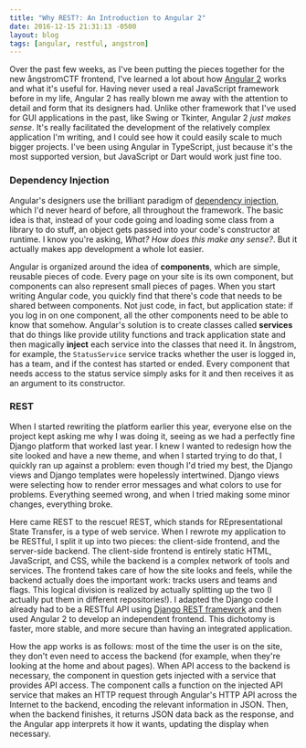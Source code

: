 ```yaml
---
title: "Why REST?: An Introduction to Angular 2"
date: 2016-12-15 21:31:13 -0500
layout: blog
tags: [angular, restful, angstrom]
---
```


Over the past few weeks, as I've been putting the pieces together for the new &aring;ngstromCTF frontend, I've learned a lot about how [Angular 2](https://angular.io/) works and what it's useful for. Having never used a real JavaScript framework before in my life, Angular 2 has really blown me away with the attention to detail and form that its designers had. Unlike other framework that I've used for GUI applications in the past, like Swing or Tkinter, Angular 2 *just makes sense*. It's really facilitated the development of the relatively complex application I'm writing, and I could see how it could easily scale to much bigger projects. I've been using Angular in TypeScript, just because it's the most supported version, but JavaScript or Dart would work just fine too.

### Dependency Injection

Angular's designers use the brilliant paradigm of [dependency injection](https://en.wikipedia.org/wiki/Dependency_injection), which I'd never heard of before, all throughout the framework. The basic idea is that, instead of your code going and loading some class from a library to do stuff, an object gets passed into your code's constructor at runtime. I know you're asking, *What? How does this make any sense?*. But it actually makes app development a whole lot easier.

Angular is organized around the idea of **components**, which are simple, reusable pieces of code. Every page on your site is its own component, but components can also represent small pieces of pages. When you start writing Angular code, you quickly find that there's code that needs to be shared between components. Not just code, in fact, but application state: if you log in on one component, all the other components need to be able to know that somehow. Angular's solution is to create classes called **services** that do things like provide utility functions and track application state and then magically **inject** each service into the classes that need it. In &aring;ngstrom, for example, the `StatusService` service tracks whether the user is logged in, has a team, and if the contest has started or ended. Every component that needs access to the status service simply asks for it and then receives it as an argument to its constructor.

### REST

When I started rewriting the platform earlier this year, everyone else on the project kept asking me why I was doing it, seeing as we had a perfectly fine Django platform that worked last year. I knew I wanted to redesign how the site looked and have a new theme, and when I started trying to do that, I quickly ran up against a problem: even though I'd tried my best, the Django views and Django templates were hopelessly intertwined. Django views were selecting how to render error messages and what colors to use for problems. Everything seemed wrong, and when I tried making some minor changes, everything broke.

Here came REST to the rescue! REST, which stands for REpresentational State Transfer, is a type of web service. When I rewrote my application to be RESTful, I split it up into two pieces: the client-side frontend, and the server-side backend. The client-side frontend is entirely static HTML, JavaScript, and CSS, while the backend is a complex network of tools and services. The frontend takes care of how the site looks and feels, while the backend actually does the important work: tracks users and teams and flags. This logical division is realized by actually splitting up the two (I actually put them in different repositories!). I adapted the Django code I already had to be a RESTful API using [Django REST framework](http://www.django-rest-framework.org/) and then used Angular 2 to develop an independent frontend. This dichotomy is faster, more stable, and more secure than having an integrated application.

How the app works is as follows: most of the time the user is on the site, they don't even need to access the backend (for example, when they're looking at the home and about pages). When API access to the backend is necessary, the component in question gets injected with a service that provides API access. The component calls a function on the injected API service that makes an HTTP request through Angular's HTTP API across the Internet to the backend, encoding the relevant information in JSON. Then, when the backend finishes, it returns JSON data back as the response, and the Angular app interprets it how it wants, updating the display when necessary.

